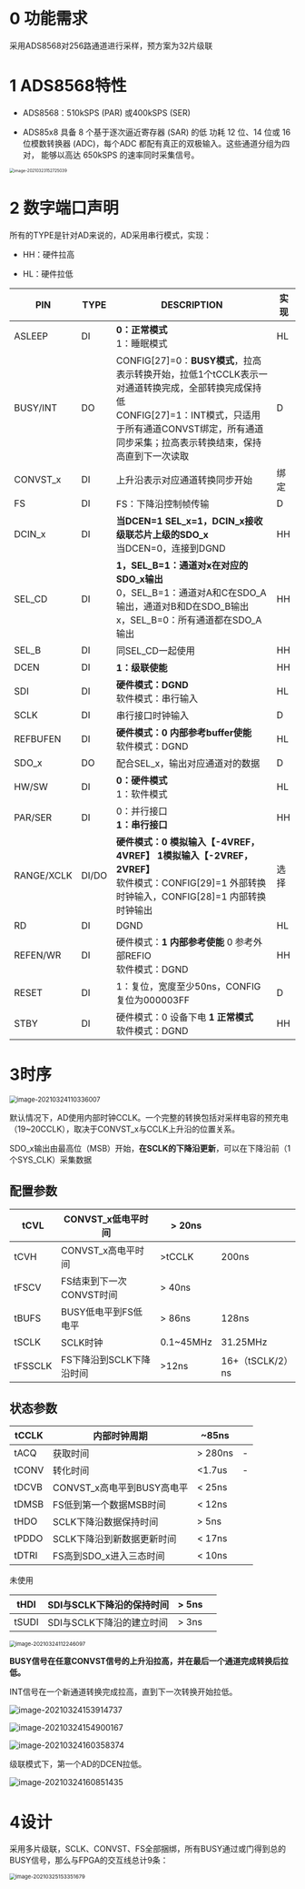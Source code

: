 # 0 功能需求

采用ADS8568对256路通道进行采样，预方案为32片级联

# 1 ADS8568特性

- ADS8568：510kSPS (PAR) 或400kSPS (SER)

- ADS85x8 具备 8 个基于逐次逼近寄存器 (SAR) 的低 功耗 12 位、14 位或 16 位模数转换器 (ADC)，每个ADC 都配有真正的双极输入。这些通道分组为四对， 能够以高达 650kSPS 的速率同时采集信号。

<img src="Description.assets/image-20210323152725039.png" alt="image-20210323152725039" style="zoom: 50%;" />

# 2 数字端口声明

所有的TYPE是针对AD来说的，AD采用串行模式，实现：

- HH：硬件拉高

- HL：硬件拉低

| PIN        | TYPE  | DESCRIPTION                                                  | 实现 |
| ---------- | ----- | ------------------------------------------------------------ | ---- |
| ASLEEP     | DI    | **0：正常模式**<br />1：睡眠模式                             | HL   |
| BUSY/INT   | DO    | CONFIG[27]=0：**BUSY模式**，拉高表示转换开始，拉低1个tCCLK表示一对通道转换完成，全部转换完成保持低<br />CONFIG[27]=1：INT模式，只适用于所有通道CONVST绑定，所有通道同步采集；拉高表示转换结束，保持高直到下一次读取 | D    |
| CONVST_x   | DI    | 上升沿表示对应通道转换同步开始                               | 绑定 |
| FS         | DI    | FS：下降沿控制帧传输                                         | D    |
| DCIN_x     | DI    | **当DCEN=1 SEL_x=1，DCIN_x接收级联芯片上级的SDO_x**<br />当DCEN=0，连接到DGND | HH   |
| SEL_CD     | DI    | **1，SEL_B=1：通道对x在对应的SDO_x输出**<br />0，SEL_B=1：通道对A和C在SDO_A输出，通道对B和D在SDO_B输出<br />x，SEL_B=0：所有通道都在SDO_A输出 | HH   |
| SEL_B      | DI    | 同SEL_CD一起使用                                             | HH   |
| DCEN       | DI    | **1：级联使能**                                              | HH   |
| SDI        | DI    | **硬件模式：DGND**<br />软件模式：串行输入                   | HL   |
| SCLK       | DI    | 串行接口时钟输入                                             | D    |
| REFBUFEN   | DI    | **硬件模式：0 内部参考buffer使能**<br />软件模式：DGND       | HL   |
| SDO_x      | DO    | 配合SEL_x，输出对应通道对的数据                              | D    |
| HW/SW      | DI    | **0：硬件模式**<br />1：软件模式                             | HL   |
| PAR/SER    | DI    | 0：并行接口<br />**1：串行接口**                             | HH   |
| RANGE/XCLK | DI/DO | **硬件模式：0 模拟输入【-4VREF，4VREF】 1模拟输入【-2VREF，2VREF】**<br />软件模式：CONFIG[29]=1 外部转换时钟输入，CONFIG[28]=1 内部转换时钟输出 | 选择 |
| RD         | DI    | DGND                                                         | HL   |
| REFEN/WR   | DI    | 硬件模式：**1 内部参考使能** 0 参考外部REFIO<br />软件模式：DGND | HH   |
| RESET      | DI    | 1：复位，宽度至少50ns，CONFIG复位为000003FF                  | D    |
| STBY       | DI    | 硬件模式：0 设备下电 **1 正常模式**<br />软件模式：DGND      | HH   |

# 3时序

<img src="Description.assets/image-20210324110336007.png" alt="image-20210324110336007" style="zoom:80%;" />

默认情况下，AD使用内部时钟CCLK。一个完整的转换包括对采样电容的预充电（19~20CCLK），取决于CONVST_x与CCLK上升沿的位置关系。

​	SDO_x输出由最高位（MSB）开始，**在SCLK的下降沿更新**，可以在下降沿前（1个SYS_CLK）采集数据

## 配置参数

| tCVL    | CONVST_x低电平时间       | > 20ns    |                  |
| ------- | ------------------------ | --------- | ---------------- |
| tCVH    | CONVST_x高电平时间       | >tCCLK    | 200ns            |
| tFSCV   | FS结束到下一次CONVST时间 | > 40ns    |                  |
| tBUFS   | BUSY低电平到FS低电平     | > 86ns    | 128ns            |
| tSCLK   | SCLK时钟                 | 0.1~45MHz | 31.25MHz         |
| tFSSCLK | FS下降沿到SCLK下降沿时间 | >12ns     | 16+（tSCLK/2）ns |

## 状态参数

| tCCLK | 内部时钟周期               | ~85ns   |      |
| ----- | -------------------------- | ------- | ---- |
| tACQ  | 获取时间                   | > 280ns | -    |
| tCONV | 转化时间                   | <1.7us  | -    |
| tDCVB | CONVST_x高电平到BUSY高电平 | < 25ns  |      |
| tDMSB | FS低到第一个数据MSB时间    | < 12ns  |      |
| tHDO  | SCLK下降沿数据保持时间     | > 5ns   |      |
| tPDDO | SCLK下降沿到新数据更新时间 | < 17ns  |      |
| tDTRI | FS高到SDO_x进入三态时间    | < 10ns  |      |

未使用

| tHDI  | SDI与SCLK下降沿的保持时间 | > 5ns |      |
| ----- | ------------------------- | ----- | ---- |
| tSUDI | SDI与SCLK下降沿的建立时间 | > 3ns |      |



<img src="Description.assets/image-20210324112246097.png" alt="image-20210324112246097" style="zoom: 67%;" />

**BUSY信号在任意CONVST信号的上升沿拉高，并在最后一个通道完成转换后拉低。**

INT信号在一个新通道转换完成拉高，直到下一次转换开始拉低。

![image-20210324153914737](Description.assets/image-20210324153914737.png)

![image-20210324154900167](Description.assets/image-20210324154900167.png)

![image-20210324160358374](Description.assets/image-20210324160358374.png)

级联模式下，第一个AD的DCEN拉低。

![image-20210324160851435](Description.assets/image-20210324160851435.png)

# 4设计

采用多片级联，SCLK、CONVST、FS全部捆绑，所有BUSY通过或门得到总的BUSY信号，那么与FPGA的交互线总计9条：

<img src="Description.assets/image-20210325153351679.png" alt="image-20210325153351679" style="zoom:67%;" />